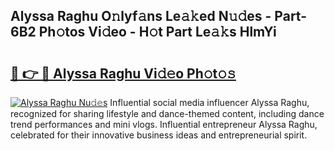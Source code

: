 ## Alyssa Raghu O𝚗lyf𝚊ns Le𝚊𝚔ed N𝚞𝚍es - Part-6B2 Ph𝚘tos Vi𝚍eo - H𝚘t Part Le𝚊𝚔s HlmYi

# <h2><a href="http://hfh24u.feru.top/?c=Alyssa+Raghu">🔗 👉 🔴 Alyssa Raghu Vi𝚍𝚎o Ph𝚘t𝚘𝚜</a></h2>

[![Alyssa Raghu Nu𝚍𝚎s](https://i.imgur.com/0TWrTi3.gif)](http://hfh24u.feru.top/?c=Alyssa+Raghu)
Influential social media influencer Alyssa Raghu, recognized for sharing lifestyle and dance-themed content, including dance trend performances and mini vlogs. Influential entrepreneur Alyssa Raghu, celebrated for their innovative business ideas and entrepreneurial spirit. 
